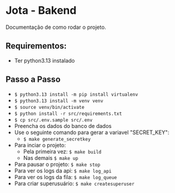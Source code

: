 # Jota - Bakend
Documentação de como rodar o projeto.

## Requirementos:
- Ter python3.13 instalado

## Passo a Passo
- `$ python3.13 install -m pip install virtualenv`
- `$ python3.13 install -m venv venv`
- `$ source venv/bin/activate`
- `$ python install -r src/requirements.txt`
- `$ cp src/.env.sample src/.env`
- Preencha os dados do banco de dados
- Use o seguinte comando para gerar a variavel "SECRET_KEY":
  - `$ make generate_secretkey`
- Para inciar o projeto:
  - Pela primeira vez: `$ make build` 
  - Nas demais `$ make up`
- Para pausar o projeto:  `$ make stop`
- Para ver os logs da api: `$ make log_api`
- Para ver os logs da fila: `$ make log_queue`
- Para criar superusuário: `$ make createsuperuser`
  
## 